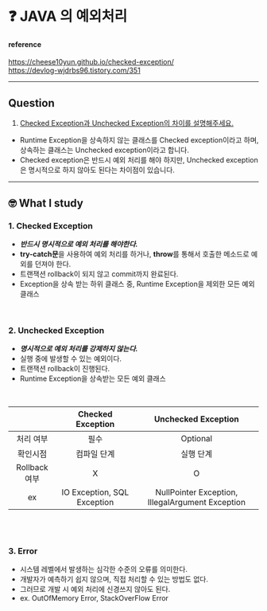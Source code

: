 # :question: JAVA 의 예외처리

#### reference
https://cheese10yun.github.io/checked-exception/<br>
https://devlog-wjdrbs96.tistory.com/351
<hr>

## Question
1. [Checked Exception과 Unchecked Exception의 차이를 설명해주세요.](#1-checked-exception)
- Runtime Exception을 상속하지 않는 클래스를 Checked exception이라고 하며, 상속하는 클래스는 Unchecked exception이라고 합니다. 
- Checked exception은 반드시 예외 처리를 해야 하지만, Unchecked exception은 명시적으로 하지 않아도 된다는 차이점이 있습니다.
<hr>

## :nerd_face:	What I study
### 1. Checked Exception
- ***반드시 명시적으로 예외 처리를 해야한다.***
- **try-catch문**을 사용하여 예외 처리를 하거나, **throw**를 통해서 호출한 메소드로 예외를 던져야 한다.
- 트랜잭션 rollback이 되지 않고 commit까지 완료된다.
- Exception을 상속 받는 하위 클래스 중, Runtime Exception을 제외한 모든 예외 클래스
<br>

### 2. Unchecked Exception
- ***명시적으로 예외 처리를 강제하지 않는다.***
- 실행 중에 발생할 수 있는 예외이다.
- 트랜잭션 rollback이 진행된다.
- Runtime Exception을 상속받는 모든 예외 클래스
<br>

||Checked Exception|Unchecked Exception|
|:---:|:---:|:---:|
|처리 여부|필수|Optional|
|확인시점|컴파일 단계|실행 단계|
|Rollback 여부|X|O|
|ex|IO Exception, SQL Exception|NullPointer Exception, IllegalArgument Exception|

<br><br>

### 3. Error
- 시스템 레벨에서 발생하는 심각한 수준의 오류를 의미한다.
- 개발자가 예측하기 쉽지 않으며, 직접 처리할 수 있는 방법도 없다.
- 그러므로 개발 시 예외 처리에 신경쓰지 않아도 된다.
- ex. OutOfMemory Error, StackOverFlow Error